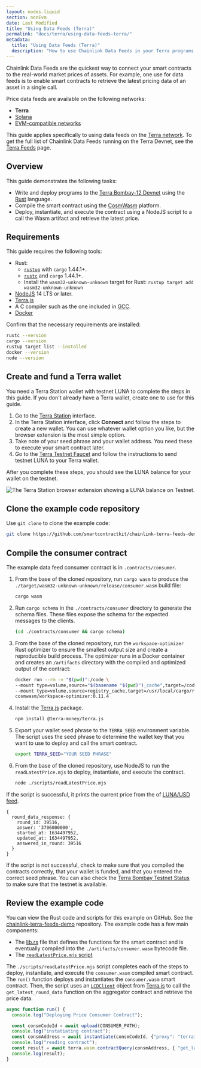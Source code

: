 ```yaml
---
layout: nodes.liquid
section: nonEvm
date: Last Modified
title: "Using Data Feeds (Terra)"
permalink: "docs/terra/using-data-feeds-terra/"
metadata:
  title: "Using Data Feeds (Terra)"
  description: "How to use Chainlink Data Feeds in your Terra programs."
---
```


Chainlink Data Feeds are the quickest way to connect your smart contracts to the real-world market prices of assets. For example, one use for data feeds is to enable smart contracts to retrieve the latest pricing data of an asset in a single call.

Price data feeds are available on the following networks:
- **Terra**
- [Solana](/docs/solana/using-data-feeds-solana/)
- [EVM-compatible networks](/docs/get-the-latest-price/)

This guide applies specifically to using data feeds on the [Terra network](https://www.terra.money/). To get the full list of Chainlink Data Feeds running on the Terra Devnet, see the [Terra Feeds](/docs/terra/data-feeds-terra/) page.

## Overview

This guide demonstrates the following tasks:

- Write and deploy programs to the [Terra Bombay-12 Devnet](https://finder.terra.money/bombay-12/) using the [Rust](https://docs.terra.money/Tutorials/Smart-contracts/Overview.html) language.
- Compile the smart contract using the [CosmWasm](https://docs.cosmwasm.com/docs/) platform.
- Deploy, instantiate, and execute the contract using a NodeJS script to a call the Wasm artifact and retrieve the latest price.

## Requirements

This guide requires the following tools:

- Rust:
  - [`rustup`](https://rustup.rs/) with `cargo` 1.44.1+.
  - [`rustc`](https://www.rust-lang.org/tools/install) and `cargo` 1.44.1+.
  - Install the `wasm32-unknown-unknown` target for Rust: `rustup target add wasm32-unknown-unknown`
- [NodeJS](https://nodejs.org/en/) 14 LTS or later.
- [Terra.js](https://terra-money.github.io/terra.js/#installation)
- A C compiler such as the one included in [GCC](https://gcc.gnu.org/install/).
- [Docker](https://www.docker.com/)

Confirm that the necessary requirements are installed:

```sh
rustc --version
cargo --version
rustup target list --installed
docker --version
node --version
```

## Create and fund a Terra wallet

You need a Terra Station wallet with testnet LUNA to complete the steps in this guide. If you don't already have a Terra wallet, create one to use for this guide.

1. Go to the [Terra Station](https://station.terra.money/wallet) interface.
1. In the Terra Station interface, click **Connect** and follow the steps to create a new wallet. You can use whatever wallet option you like, but the browser extension is the most simple option.
1. Take note of your seed phrase and your wallet address. You need these to execute your smart contract later.
1. Go to the [Terra Testnet Faucet](https://faucet.terra.money/) and follow the instructions to send testnet LUNA to your Terra wallet.

After you complete these steps, you should see the LUNA balance for your wallet on the testnet.

![The Terra Station browser extension showing a LUNA balance on Testnet.](/images/terra/terra-wallet.png)

## Clone the example code repository

Use `git clone` to clone the example code:

```sh
git clone https://github.com/smartcontractkit/chainlink-terra-feeds-demo.git && cd ./chainlink-terra-feeds-demo
```

## Compile the consumer contract

The example data feed consumer contract is in `.contracts/consumer`.

1. From the base of the cloned repository, run `cargo wasm` to
produce the `./target/wasm32-unknown-unknown/release/consumer.wasm` build file:

   ```sh
   cargo wasm
   ```

1. Run `cargo schema` in the `./contracts/consumer` directory to generate the schema files. These files expose the schema for the expected messages to the clients.

   ```sh
   (cd ./contracts/consumer && cargo schema)
   ```

1. From the base of the cloned repository, run the `workspace-optimizer` Rust optimizer to ensure the smallest output size and create a reproducible build process. The optimizer runs in a Docker container and creates an `/artifacts` directory with the compiled and optimized output of the contract:

   ```sh
   docker run --rm -v "$(pwd)":/code \
   --mount type=volume,source="$(basename "$(pwd)")_cache",target=/code/target \
   --mount type=volume,source=registry_cache,target=/usr/local/cargo/registry \
   cosmwasm/workspace-optimizer:0.11.4
   ```

1. Install the [Terra.js](https://terra-money.github.io/terra.js/#installation) package.

   ```sh
   npm install @terra-money/terra.js
   ```

1. Export your wallet seed phrase to the `TERRA_SEED` environment variable. The script uses the seed phrase to determine the wallet key that you want to use to deploy and call the smart contract.

   ```sh
   export TERRA_SEED="YOUR SEED PHRASE"
   ```

1. From the base of the cloned repository, use NodeJS to run the `readLatestPrice.mjs` to deploy, instantiate, and execute the contract.

   ```sh
   node ./scripts/readLatestPrice.mjs
   ```

If the script is successful, it prints the current price from the of [LUNA/USD feed](https://finder.terra.money/bombay-12/address/terra1u475ps69rmhpf4f4gx2pc74l7tlyu4hkj4wp9d).

```
{
  round_data_response: {
    round_id: 39516,
    answer: '3706000000',
    started_at: 1634497952,
    updated_at: 1634497952,
    answered_in_round: 39516
  }
}
```

If the script is not successful, check to make sure that you compiled the contracts correctly, that your wallet is funded, and that you entered the correct seed phrase. You can also check the [Terra Bombay Testnet Status](https://status.terra.money/) to make sure that the testnet is available.

## Review the example code

You can view the Rust code and scripts for this example on GitHub. See the [chainlink-terra-feeds-demo](https://github.com/smartcontractkit/chainlink-terra-feeds-demo/) repository. The example code has a few main components:

- The [lib.rs](https://github.com/smartcontractkit/chainlink-terra-feeds-demo/blob/master/contracts/consumer/src/lib.rs) file that defines the functions for the smart contract and is eventually compiled into the `./artifacts/consumer.wasm` bytecode file.
- The [`readLatestPrice.mjs` script](https://github.com/smartcontractkit/chainlink-terra-feeds-demo/blob/master/scripts/readLatestPrice.mjs)

The `./scripts/readLatestPrice.mjs` script completes each of the steps to deploy, instantiate, and execute the `consumer.wasm` compiled smart contract. The `run()` function deploys and instantiates the `consumer.wasm` smart contract. Then, the script uses an [`LCDClient`](https://terra-money.github.io/terra-sdk-python/guides/lcdclient.html) object from [Terra.js](https://terra-money.github.io/terra.js/#installation) to call the `get_latest_round_data` function on the aggregator contract and retrieve the price data.

```js
async function run() {
  console.log("Deploying Price Consumer Contract");

  const consmCodeId = await upload(CONSUMER_PATH);
  console.log("instatiating contract");
  const consmAddress = await instantiate(consmCodeId, {"proxy": "terra1dw5ex5g802vgrek3nzppwt29tfzlpa38ep97qy"})
  console.log("reading contract");
  const result = await terra.wasm.contractQuery(consmAddress, { "get_latest_round_data": {} } )
  console.log(result);
}
```
